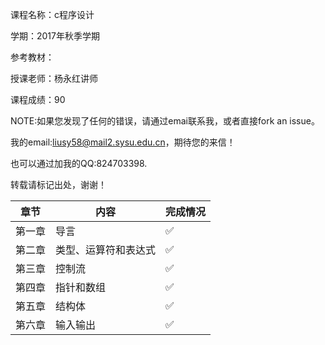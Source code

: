 课程名称：c程序设计

学期：2017年秋季学期

参考教材：

授课老师：杨永红讲师

课程成绩：90

NOTE:如果您发现了任何的错误，请通过emai联系我，或者直接fork an issue。

我的email:liusy58@mail2.sysu.edu.cn，期待您的来信！

也可以通过加我的QQ:824703398.

转载请标记出处，谢谢！


|章节|内容|完成情况|
|-|-|-|
|第一章|导言|✅|
|第二章|类型、运算符和表达式|✅|
|第三章|控制流|✅|
|第四章|指针和数组|✅|
|第五章|结构体|✅|
|第六章|输入输出|✅|


